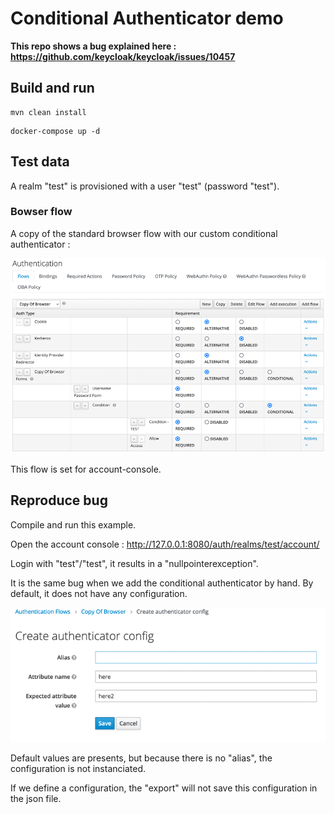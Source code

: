 # Conditional Authenticator demo

**This repo shows a bug explained here : https://github.com/keycloak/keycloak/issues/10457**

## Build and run

```
mvn clean install
```

```
docker-compose up -d
```

## Test data

A realm "test" is provisioned with a user "test" (password "test").

### Bowser flow

A copy of the standard browser flow with our custom conditional authenticator : 

![](.README_images/62289b5b.png)

This flow is set for account-console.

## Reproduce bug

Compile and run this example.

Open the account console : http://127.0.0.1:8080/auth/realms/test/account/

Login with "test"/"test", it results in a "nullpointerexception".

It is the same bug when we add the conditional authenticator by hand. By default, it does not have any configuration.

![](.README_images/2e9a9a35.png)

Default values are presents, but because there is no "alias", the configuration is not instanciated.

If we define a configuration, the "export" will not save this configuration in the json file.